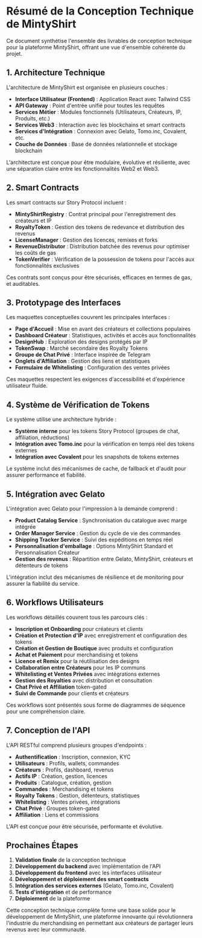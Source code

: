 # Résumé de la Conception Technique de MintyShirt

Ce document synthétise l'ensemble des livrables de conception technique pour la plateforme MintyShirt, offrant une vue d'ensemble cohérente du projet.

## 1. Architecture Technique

L'architecture de MintyShirt est organisée en plusieurs couches :

- **Interface Utilisateur (Frontend)** : Application React avec Tailwind CSS
- **API Gateway** : Point d'entrée unifié pour toutes les requêtes
- **Services Métier** : Modules fonctionnels (Utilisateurs, Créateurs, IP, Produits, etc.)
- **Services Web3** : Interaction avec les blockchains et smart contracts
- **Services d'Intégration** : Connexion avec Gelato, Tomo.inc, Covalent, etc.
- **Couche de Données** : Base de données relationnelle et stockage blockchain

L'architecture est conçue pour être modulaire, évolutive et résiliente, avec une séparation claire entre les fonctionnalités Web2 et Web3.

## 2. Smart Contracts

Les smart contracts sur Story Protocol incluent :

- **MintyShirtRegistry** : Contrat principal pour l'enregistrement des créateurs et IP
- **RoyaltyToken** : Gestion des tokens de redevance et distribution des revenus
- **LicenseManager** : Gestion des licences, remixes et forks
- **RevenueDistributor** : Distribution batchée des revenus pour optimiser les coûts de gas
- **TokenVerifier** : Vérification de la possession de tokens pour l'accès aux fonctionnalités exclusives

Ces contrats sont conçus pour être sécurisés, efficaces en termes de gas, et auditables.

## 3. Prototypage des Interfaces

Les maquettes conceptuelles couvrent les principales interfaces :

- **Page d'Accueil** : Mise en avant des créateurs et collections populaires
- **Dashboard Créateur** : Statistiques, activités et accès aux fonctionnalités
- **DesignHub** : Exploration des designs protégés par IP
- **TokenSwap** : Marché secondaire des Royalty Tokens
- **Groupe de Chat Privé** : Interface inspirée de Telegram
- **Onglets d'Affiliation** : Gestion des liens et statistiques
- **Formulaire de Whitelisting** : Configuration des ventes privées

Ces maquettes respectent les exigences d'accessibilité et d'expérience utilisateur fluide.

## 4. Système de Vérification de Tokens

Le système utilise une architecture hybride :

- **Système interne** pour les tokens Story Protocol (groupes de chat, affiliation, réductions)
- **Intégration avec Tomo.inc** pour la vérification en temps réel des tokens externes
- **Intégration avec Covalent** pour les snapshots de tokens externes

Le système inclut des mécanismes de cache, de fallback et d'audit pour assurer performance et fiabilité.

## 5. Intégration avec Gelato

L'intégration avec Gelato pour l'impression à la demande comprend :

- **Product Catalog Service** : Synchronisation du catalogue avec marge intégrée
- **Order Manager Service** : Gestion du cycle de vie des commandes
- **Shipping Tracker Service** : Suivi des expéditions en temps réel
- **Personnalisation d'emballage** : Options MintyShirt Standard et Personnalisation Créateur
- **Gestion des revenus** : Répartition entre Gelato, MintyShirt, créateurs et détenteurs de tokens

L'intégration inclut des mécanismes de résilience et de monitoring pour assurer la fiabilité du service.

## 6. Workflows Utilisateurs

Les workflows détaillés couvrent tous les parcours clés :

- **Inscription et Onboarding** pour créateurs et clients
- **Création et Protection d'IP** avec enregistrement et configuration des tokens
- **Création et Gestion de Boutique** avec produits et configuration
- **Achat et Paiement** pour merchandising et tokens
- **Licence et Remix** pour la réutilisation des designs
- **Collaboration entre Créateurs** pour les IP communs
- **Whitelisting et Ventes Privées** avec intégrations externes
- **Gestion des Royalties** avec distribution et consultation
- **Chat Privé et Affiliation** token-gated
- **Suivi de Commande** pour clients et créateurs

Ces workflows sont présentés sous forme de diagrammes de séquence pour une compréhension claire.

## 7. Conception de l'API

L'API RESTful comprend plusieurs groupes d'endpoints :

- **Authentification** : Inscription, connexion, KYC
- **Utilisateurs** : Profils, wallets, commandes
- **Créateurs** : Profils, dashboard, revenus
- **Actifs IP** : Création, gestion, licences
- **Produits** : Catalogue, création, gestion
- **Commandes** : Merchandising et tokens
- **Royalty Tokens** : Gestion, détenteurs, statistiques
- **Whitelisting** : Ventes privées, intégrations
- **Chat Privé** : Groupes token-gated
- **Affiliation** : Liens et commissions

L'API est conçue pour être sécurisée, performante et évolutive.

## Prochaines Étapes

1. **Validation finale** de la conception technique
2. **Développement du backend** avec implémentation de l'API
3. **Développement du frontend** avec les interfaces utilisateur
4. **Développement et déploiement des smart contracts**
5. **Intégration des services externes** (Gelato, Tomo.inc, Covalent)
6. **Tests d'intégration** et de performance
7. **Déploiement** de la plateforme

Cette conception technique complète forme une base solide pour le développement de MintyShirt, une plateforme innovante qui révolutionnera l'industrie du merchandising en permettant aux créateurs de partager leurs revenus avec leur communauté.
